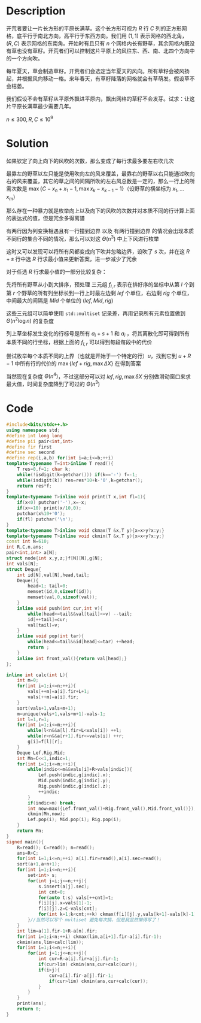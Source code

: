 # Description

开荒者要让一片长方形的平原长满草。这个长方形可视为 $R$ 行 $C$ 列的正方形网格，底平行于南北方向，高平行于东西方向。我们用 $(1,1)$ 表示网格的西北角，$(R,C)$ 表示网格的东南角。开始时有且只有 $n$ 个网格内长有野草，其余网格内既没有草也没有草籽。开荒者们可以控制这片平原上的风往东、西、南、北四个方向中的一个方向吹。

每年夏天，草会制造草籽。开荒者们会选定当年夏天的风向。所有草籽会被风扬起，并根据风向移动一格。来年春天，有草籽降落的网格就会有草萌发。假设草不会枯萎。

我们假设不会有草籽从平原外飘进平原内，飘出网格的草籽不会发芽。试求：让这片平原长满草最少需要几年。

$n\le 300,R,C\le 10^9$

# Solution

如果钦定了向上向下的风吹的次数，那么变成了每行求最多要左右吹几次

最靠左的野草以左只能是使用吹向左的风来覆盖，最靠右的野草以右只能通过吹向右的风来覆盖，其它的草之间的间隔所吹的左右风总数是一定的，那么一行上的所需次数是 $\max\{C-x_n+x_1-1,\max x_k-x_{k-1}-1\}$（设野草的横坐标为 $x_1,\dots x_m$）

那么存在一种暴力就是枚举向上以及向下的风吹的次数并对本质不同的行计算上面的表达式的值，但是冗余多得离谱

有两行因为列变换相遇且有一行撞到边界 以及 有两行撞到边界 的情况会出现本质不同行的集合不同的情况，那么可以对这 $\Theta(n^3)$ 中上下风进行枚举

这时又可以发现可以将所有风都变成向下吹并忽略边界，设吹了 $s$ 次，并在这 $R+s$ 行中选 $R$ 行求最小值来更新答案，进一步减少了冗余

对于任选 $R$ 行求最小值的一部分比较复杂：

先将所有野草从小到大排序，预处理 三元组 $f_{l,r}$ 表示在排好序的坐标中从第 $l$ 个到第 $r$ 个野草的所有列坐标长到一行上时最左边剩 $lef$ 个单位，右边剩 $rig$ 个单位，中间最大的间隔是 $Mid$ 个单位的 $(lef,Mid,rig)$ 

这些三元组可以简单使用 `std::multiset` 记录差，再用记录所有元素位置做到 $\Theta(n^2\log n)$ 的复杂度

列上草坐标发生变化的行标号是所有 $a_i+s+1$ 和 $a_i$ ，将其离散化即可得到所有本质不同的行坐标，根据上面的 $f_{l,r}$ 可以得到每段每段中的代价

尝试枚举每个本质不同的上界（也就是开始于一个特定的行）$u$，找到它到 $u+R-1$ 中所有行的代价的 $\max\{lef+rig,\max \Delta X\}$ 在得到答案

当然现在复杂度 $\Theta(n^4)$，不过这部分可以对 $lef,rig,\max \delta X$ 分别做滑动窗口来求最大值，时间复杂度降到了可过的 $\Theta(n^3)$




# Code

```cpp
#include<bits/stdc++.h>
using namespace std;
#define int long long
#define pii pair<int,int> 
#define fir first
#define sec second
#define rep(i,a,b) for(int i=a;i<=b;++i)
template<typename T=int>inline T read(){
	T res=0,f=1; char k;
	while(!isdigit(k=getchar())) if(k=='-') f=-1;
	while(isdigit(k)) res=res*10+k-'0',k=getchar();
	return res*f;
}
template<typename T>inline void print(T x,int fl=1){
	if(x<0) putchar('-'),x=-x;
	if(x>=10) print(x/10,0);
	putchar(x%10+'0');
	if(fl) putchar('\n');
}
template<typename T>inline void ckmax(T &x,T y){x=x>y?x:y;}
template<typename T>inline void ckmin(T &x,T y){x=x<y?x:y;}
const int N=610;
int R,C,n,ans;
pair<int,int> a[N];
struct node{int x,y,z;}f[N][N],g[N];
int vals[N];
struct Deque{
	int id[N],val[N],head,tail;
	Deque(){
		head=1; tail=0;
		memset(id,0,sizeof(id));
		memset(val,0,sizeof(val));
	}
	inline void push(int cur,int v){
		while(head<=tail&&val[tail]<=v) --tail;
		id[++tail]=cur;
		val[tail]=v; 
	}
	inline void pop(int tar){
		while(head<=tail&&id[head]<=tar) ++head;
		return ;
	}
	inline int front_val(){return val[head];}
};

inline int calc(int L){
	int m=0;
	for(int i=1;i<=n;++i){
		vals[++m]=a[i].fir+L+1;
		vals[++m]=a[i].fir;
	}
	sort(vals+1,vals+m+1);
	m=unique(vals+1,vals+m+1)-vals-1;
	int l=1,r=1;
	for(int i=1;i<=m;++i){
		while(l<n&&a[l].fir+L<vals[i]) ++l;
		while(r<n&&a[r+1].fir<=vals[i]) ++r;
		g[i]=f[l][r];
	}
	Deque Lef,Rig,Mid;
	int Mn=C<<1,indic=1;
	for(int i=1;i<=m;++i){
		while(indic<=m&&vals[i]+R>vals[indic]){
			Lef.push(indic,g[indic].x);
			Mid.push(indic,g[indic].y);
			Rig.push(indic,g[indic].z);
			++indic;
		}
		if(indic>m) break;
		int now=max({Lef.front_val()+Rig.front_val(),Mid.front_val()});
		ckmin(Mn,now);
		Lef.pop(i); Mid.pop(i); Rig.pop(i);
	}
	return Mn;
}
signed main(){
	R=read(); C=read(); n=read();
	ans=R+C;
	for(int i=1;i<=n;++i) a[i].fir=read(),a[i].sec=read();
	sort(a+1,a+n+1);
	for(int i=1;i<=n;++i){
		set<int> s;
		for(int j=i;j<=n;++j){
			s.insert(a[j].sec);
			int cnt=0;
			for(auto t:s) vals[++cnt]=t;
			f[i][j].x=vals[1]-1;
			f[i][j].z=C-vals[cnt];
			for(int k=1;k<cnt;++k) ckmax(f[i][j].y,vals[k+1]-vals[k]-1);
		}//当然可以写个 multiset 避免每次搞，但是我显然懒得写了！
	}
	int lim=a[1].fir-1+R-a[n].fir;
	for(int i=1;i<n;++i) ckmax(lim,a[i+1].fir-a[i].fir-1);
	ckmin(ans,lim+calc(lim));
	for(int i=1;i<=n;++i){
		for(int j=1;j<=n;++j){
			int cur=R-a[i].fir+a[j].fir-1;
			if(cur>lim) ckmin(ans,cur+calc(cur));
			if(i>j){
				cur=a[i].fir-a[j].fir-1;
				if(cur>lim) ckmin(ans,cur+calc(cur));
			}
		}
	}
	print(ans);
	return 0;
}
```